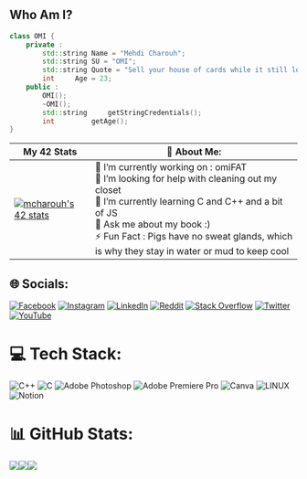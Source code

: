 ## **Who Am I?**

```cpp
class OMI {
	private :
		std::string	Name = "Mehdi Charouh";
		std::string	SU = "OMI";
		std::string	Quote = "Sell your house of cards while it still looks like a castle";
		int		Age = 23;
	public :
		OMI();
		~OMI();
		std::string 	getStringCredentials();
		int	    	getAge();
}
```
| My 42 Stats | 💫 About Me: | 
| --- | --- |
| [![mcharouh's 42 stats](https://badge.mediaplus.ma/colorfulwaves/mcharouh)](https://profile.intra.42.fr/users/mcharouh) | 🔭 I’m currently working on : omiFAT <br>🤝 I’m looking for help with cleaning out my closet<br>🌱 I’m currently learning C and C++ and a bit of JS <br>💬 Ask me about my book :)<br>⚡ Fun Fact : Pigs have no sweat glands, which is why they stay in water or mud to keep cool




## 🌐 Socials:
[![Facebook](https://img.shields.io/badge/Facebook-%231877F2.svg?logo=Facebook&logoColor=white)](https://facebook.com/CharouhMehdi) [![Instagram](https://img.shields.io/badge/Instagram-%23E4405F.svg?logo=Instagram&logoColor=white)](https://instagram.com/mehdicharouh) [![LinkedIn](https://img.shields.io/badge/LinkedIn-%230077B5.svg?logo=linkedin&logoColor=white)](https://linkedin.com/in/mehdi-charouh) [![Reddit](https://img.shields.io/badge/Reddit-%23FF4500.svg?logo=Reddit&logoColor=white)](https://reddit.com/user/MehdiCh1) [![Stack Overflow](https://img.shields.io/badge/-Stackoverflow-FE7A16?logo=stack-overflow&logoColor=white)](https://stackoverflow.com/users/14941094/omi) [![Twitter](https://img.shields.io/badge/Twitter-%231DA1F2.svg?logo=Twitter&logoColor=white)](https://twitter.com/mehdicharouh1) [![YouTube](https://img.shields.io/badge/YouTube-%23FF0000.svg?logo=YouTube&logoColor=white)](https://youtube.com/@OMIIII) 

# 💻 Tech Stack:
![C++](https://img.shields.io/badge/c++-%2300599C.svg?style=for-the-badge&logo=c%2B%2B&logoColor=white) ![C](https://img.shields.io/badge/c-%2300599C.svg?style=for-the-badge&logo=c&logoColor=white) ![Adobe Photoshop](https://img.shields.io/badge/adobephotoshop-%2331A8FF.svg?style=for-the-badge&logo=adobephotoshop&logoColor=white) ![Adobe Premiere Pro](https://img.shields.io/badge/Adobe%20Premiere%20Pro-9999FF.svg?style=for-the-badge&logo=Adobe%20Premiere%20Pro&logoColor=white) ![Canva](https://img.shields.io/badge/Canva-%2300C4CC.svg?style=for-the-badge&logo=Canva&logoColor=white) ![LINUX](https://img.shields.io/badge/Linux-FCC624?style=for-the-badge&logo=linux&logoColor=black) ![Notion](https://img.shields.io/badge/Notion-%23000000.svg?style=for-the-badge&logo=notion&logoColor=white)
# 📊 GitHub Stats:
![](https://github-readme-stats.vercel.app/api?username=SCP-OMI&theme=shades-of-purple&hide_border=false&include_all_commits=false&count_private=true)![](https://github-readme-streak-stats.herokuapp.com/?user=SCP-OMI&theme=shades-of-purple&hide_border=false)![  ](https://github-readme-stats.vercel.app/api/top-langs/?username=SCP-OMI&theme=shades-of-purple&hide_border=false&include_all_commits=false&count_private=true&layout=compact)
